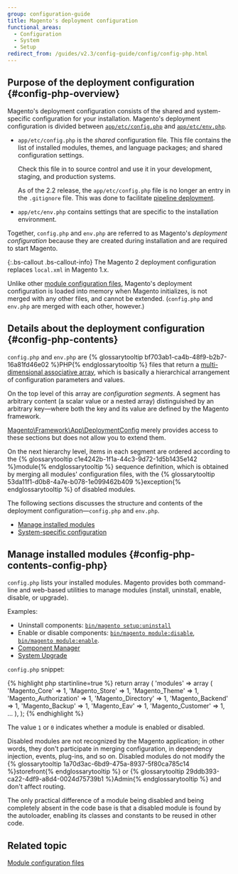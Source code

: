 ```yaml
---
group: configuration-guide
title: Magento's deployment configuration
functional_areas:
  - Configuration
  - System
  - Setup
redirect_from: /guides/v2.3/config-guide/config/config-php.html
---
```


## Purpose of the deployment configuration {#config-php-overview}

Magento's deployment configuration consists of the shared and system-specific configuration for your installation. Magento's deployment configuration is divided between [`app/etc/config.php`][config-php] and [`app/etc/env.php`][env-php].

* `app/etc/config.php` is the _shared_ configuration file.
  This file contains the list of installed modules, themes, and language packages; and shared configuration settings.

  Check this file in to source control and use it in your development, staging, and production systems.

  As of the 2.2 release, the `app/etc/config.php` file is no longer an entry in the `.gitignore` file.
  This was done to facilitate [pipeline deployment][pipeline-deployment].

* `app/etc/env.php` contains settings that are specific to the installation environment.

Together, `config.php` and `env.php` are referred to as Magento's _deployment configuration_ because they are created during installation and are required to start Magento.

{:.bs-callout .bs-callout-info}
The Magento 2 deployment configuration replaces `local.xml` in Magento 1.x.

Unlike other [module configuration files]({{page.baseurl}}/configure/magento-configuration-files/modules.html), Magento's deployment configuration is loaded into memory when Magento initializes, is not merged with any other files, and cannot be extended. (`config.php` and `env.php` are merged with each other, however.)

## Details about the deployment configuration {#config-php-contents}

`config.php` and `env.php` are {% glossarytooltip bf703ab1-ca4b-48f9-b2b7-16a81fd46e02 %}PHP{% endglossarytooltip %} files that return a [multi-dimensional associative array](http://www.w3schools.com/php/php_arrays.asp), which is basically a hierarchical arrangement of configuration parameters and values.

On the top level of this array are _configuration segments_. A segment has arbitrary content (a scalar value or a nested array) distinguished by an arbitrary key—where both the key and its value are defined by the Magento framework.

[Magento\\Framework\\App\\DeploymentConfig]({{site.mage2200url}}lib/internal/Magento/Framework/App/DeploymentConfig.php) merely provides access to these sections but does not allow you to extend them.

On the next hierarchy level, items in each segment are ordered according to the {% glossarytooltip c1e4242b-1f1a-44c3-9d72-1d5b1435e142 %}module{% endglossarytooltip %} sequence definition, which is obtained by merging all modules' configuration files, with the {% glossarytooltip 53da11f1-d0b8-4a7e-b078-1e099462b409 %}exception{% endglossarytooltip %} of disabled modules.

The following sections discusses the structure and contents of the deployment configuration—`config.php` and `env.php`.

* [Manage installed modules](#config-php-contents-config-php)
* [System-specific configuration]({{page.baseurl}}/configure/command-line/export-configuration.html#app-etc-env-php)

## Manage installed modules {#config-php-contents-config-php}

`config.php` lists your installed modules. Magento provides both command-line and web-based utilities to manage modules (install, uninstall, enable, disable, or upgrade).

Examples:

* Uninstall components: [`bin/magento setup:uninstall`]({{page.baseurl}}/install/command-line/uninstall-reinstall.html)
* Enable or disable components: [`bin/magento module:disable`]({{page.baseurl}}/install/command-line/enable-disable-modules.html#instgde-cli-subcommands-enable-disable), [`bin/magento module:enable`]({{page.baseurl}}/install/command-line/enable-disable-modules.html#instgde-cli-subcommands-enable-disable).
* [Component Manager]({{page.baseurl}}/system-update-upgrade/component-manager/start.html)
* [System Upgrade]({{page.baseurl}}/system-update-upgrade/product/start.html)

`config.php` snippet:

{% highlight php startinline=true %}
return array (
  'modules' =>
  array (
    'Magento_Core' => 1,
    'Magento_Store' => 1,
    'Magento_Theme' => 1,
    'Magento_Authorization' => 1,
    'Magento_Directory' => 1,
    'Magento_Backend' => 1,
    'Magento_Backup' => 1,
    'Magento_Eav' => 1,
    'Magento_Customer' => 1,
...
  ),
);
{% endhighlight %}

The value `1` or `0` indicates whether a module is enabled or disabled.

Disabled modules are not recognized by the Magento application; in other words, they don't participate in merging configuration, in dependency injection, events, plug-ins, and so on. Disabled modules do not modify the {% glossarytooltip 1a70d3ac-6bd9-475a-8937-5f80ca785c14 %}storefront{% endglossarytooltip %} or {% glossarytooltip 29ddb393-ca22-4df9-a8d4-0024d75739b1 %}Admin{% endglossarytooltip %} and don't affect routing.

The only practical difference of a module being disabled and being completely absent in the code base is that a disabled module is found by the autoloader, enabling its classes and constants to be reused in other code.

## Related topic

[Module configuration files]({{page.baseurl}}/configure/magento-configuration-files/modules.html)

[config-php]: {{page.baseurl}}/configure/deployment/reference/config-php.html

[env-php]: {{page.baseurl}}/configure/deployment/reference/env-php.html

[pipeline-deployment]: {{page.baseurl}}/config-guide/deployment/

